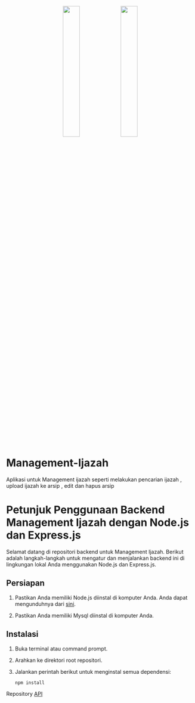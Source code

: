 
<p align="center">
  <img src="https://github.com/Genta-arya/Management-Ijazah/assets/74033154/2b037a3c-f4e5-4a78-9a81-9eda0eb78f1b" width="30%">
  <img src="https://portfolio-my-gamma.vercel.app/static/media/smk1.0643a142563d017ebe51.jpeg" width="30%">
</p>




# Management-Ijazah
Aplikasi untuk Management ijazah seperti melakukan pencarian ijazah , upload ijazah ke arsip , edit dan hapus arsip

# Petunjuk Penggunaan Backend Management Ijazah dengan Node.js dan Express.js

Selamat datang di repositori backend untuk Management Ijazah. Berikut adalah langkah-langkah untuk mengatur dan menjalankan backend ini di lingkungan lokal Anda menggunakan Node.js dan Express.js.

## Persiapan

1. Pastikan Anda memiliki Node.js diinstal di komputer Anda. Anda dapat mengunduhnya dari [sini](https://nodejs.org/).

2. Pastikan Anda memiliki Mysql diinstal di komputer Anda.

## Instalasi

1. Buka terminal atau command prompt.

2. Arahkan ke direktori root repositori.

3. Jalankan perintah berikut untuk menginstal semua dependensi:

   ```bash
   npm install

Repository [API](https://github.com/Genta-arya/Management-Ijazah-Backend)
